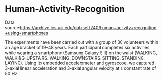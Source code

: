 # Human-Activity-Recognition
Data source:https://archive.ics.uci.edu/dataset/240/human+activity+recognition+using+smartphones

The experiments have been carried out with a group of 30 volunteers within an age bracket of 19–48 years. Each participant completed six activities while wearing a smartphone (Samsung Galaxy S II) on the waist (WALKING, WALKING_UPSTAIRS, WALKING_DOWNSTAIRS, SITTING, STANDING, LAYING). Using its embedded accelerometer and gyroscope, we captured 3-axial linear acceleration and 3-axial angular velocity at a constant rate of 50 Hz.
